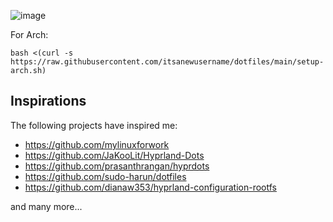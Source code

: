 
![image]("share/wallpapers/green-porsche-911-gt3-rs-7k-3840x2160.jpg")

For Arch: 
```shell
bash <(curl -s https://raw.githubusercontent.com/itsanewusername/dotfiles/main/setup-arch.sh)
```

## Inspirations

The following projects have inspired me:
- https://github.com/mylinuxforwork
- https://github.com/JaKooLit/Hyprland-Dots
- https://github.com/prasanthrangan/hyprdots
- https://github.com/sudo-harun/dotfiles
- https://github.com/dianaw353/hyprland-configuration-rootfs

and many more...
